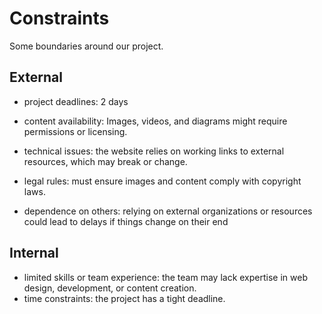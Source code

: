 # Constraints

Some boundaries around our project.

## External

- project deadlines: 2 days

- content availability: Images, videos, and diagrams might require permissions
  or licensing.

- technical issues: the website relies on working links to external resources,
  which may break or change.

- legal rules: must ensure images and content comply with copyright laws.
- dependence on others: relying on external organizations or resources could
  lead to delays if things change on their end

## Internal

- limited skills or team experience: the team may lack expertise in web design,
  development, or content creation.
- time constraints: the project has a tight deadline.
